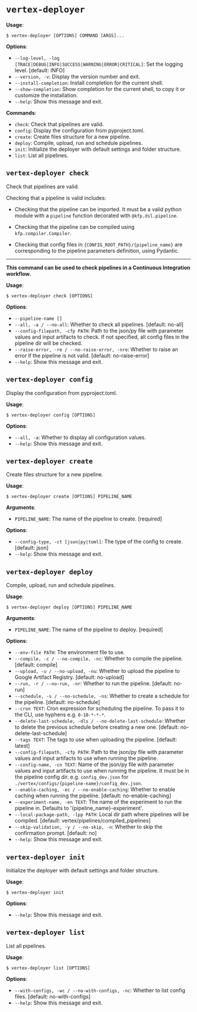 # `vertex-deployer`

**Usage**:

```console
$ vertex-deployer [OPTIONS] COMMAND [ARGS]...
```

**Options**:

* `--log-level, -log [TRACE|DEBUG|INFO|SUCCESS|WARNING|ERROR|CRITICAL]`: Set the logging level. [default: INFO]
* `--version, -v`: Display the version number and exit.
* `--install-completion`: Install completion for the current shell.
* `--show-completion`: Show completion for the current shell, to copy it or customize the installation.
* `--help`: Show this message and exit.

**Commands**:

* `check`: Check that pipelines are valid.
* `config`: Display the configuration from pyproject.toml.
* `create`: Create files structure for a new pipeline.
* `deploy`: Compile, upload, run and schedule pipelines.
* `init`: Initialize the deployer with default settings and folder structure.
* `list`: List all pipelines.

## `vertex-deployer check`

Check that pipelines are valid.

Checking that a pipeline is valid includes:

* Checking that the pipeline can be imported. It must be a valid python module with a
`pipeline` function decorated with `@kfp.dsl.pipeline`.

* Checking that the pipeline can be compiled using `kfp.compiler.Compiler`.

* Checking that config files in `{CONFIG_ROOT_PATH}/{pipeline_name}` are corresponding to the
pipeline parameters definition, using Pydantic.

---

**This command can be used to check pipelines in a Continuous Integration workflow.**

**Usage**:

```console
$ vertex-deployer check [OPTIONS]
```

**Options**:

* `--pipeline-name []`
* `--all, -a / --no-all`: Whether to check all pipelines. [default: no-all]
* `--config-filepath, -cfp PATH`: Path to the json/py file with parameter values and input artifacts to check. If not specified, all config files in the pipeline dir will be checked.
* `--raise-error, -re / --no-raise-error, -nre`: Whether to raise an error if the pipeline is not valid. [default: no-raise-error]
* `--help`: Show this message and exit.

## `vertex-deployer config`

Display the configuration from pyproject.toml.

**Usage**:

```console
$ vertex-deployer config [OPTIONS]
```

**Options**:

* `--all, -a`: Whether to display all configuration values.
* `--help`: Show this message and exit.

## `vertex-deployer create`

Create files structure for a new pipeline.

**Usage**:

```console
$ vertex-deployer create [OPTIONS] PIPELINE_NAME
```

**Arguments**:

* `PIPELINE_NAME`: The name of the pipeline to create. [required]

**Options**:

* `--config-type, -ct [json|py|toml]`: The type of the config to create. [default: json]
* `--help`: Show this message and exit.

## `vertex-deployer deploy`

Compile, upload, run and schedule pipelines.

**Usage**:

```console
$ vertex-deployer deploy [OPTIONS] PIPELINE_NAME
```

**Arguments**:

* `PIPELINE_NAME`: The name of the pipeline to deploy. [required]

**Options**:

* `--env-file PATH`: The environment file to use.
* `--compile, -c / --no-compile, -nc`: Whether to compile the pipeline. [default: compile]
* `--upload, -u / --no-upload, -nu`: Whether to upload the pipeline to Google Artifact Registry. [default: no-upload]
* `--run, -r / --no-run, -nr`: Whether to run the pipeline. [default: no-run]
* `--schedule, -s / --no-schedule, -ns`: Whether to create a schedule for the pipeline. [default: no-schedule]
* `--cron TEXT`: Cron expression for scheduling the pipeline. To pass it to the CLI, use hyphens e.g. `0-10-*-*-*`.
* `--delete-last-schedule, -dls / --no-delete-last-schedule`: Whether to delete the previous schedule before creating a new one. [default: no-delete-last-schedule]
* `--tags TEXT`: The tags to use when uploading the pipeline. [default: latest]
* `--config-filepath, -cfp PATH`: Path to the json/py file with parameter values and input artifacts to use when running the pipeline.
* `--config-name, -cn TEXT`: Name of the json/py file with parameter values and input artifacts to use when running the pipeline. It must be in the pipeline config dir. e.g. `config_dev.json` for `./vertex/configs/{pipeline-name}/config_dev.json`.
* `--enable-caching, -ec / --no-enable-caching`: Whether to enable caching when running the pipeline. [default: no-enable-caching]
* `--experiment-name, -en TEXT`: The name of the experiment to run the pipeline in. Defaults to '{pipeline_name}-experiment'.
* `--local-package-path, -lpp PATH`: Local dir path where pipelines will be compiled. [default: vertex/pipelines/compiled_pipelines]
* `--skip-validation, -y / --no-skip, -n`: Whether to skip the confirmation prompt. [default: no]
* `--help`: Show this message and exit.

## `vertex-deployer init`

Initialize the deployer with default settings and folder structure.

**Usage**:

```console
$ vertex-deployer init
```

**Options**:

* `--help`: Show this message and exit.

## `vertex-deployer list`

List all pipelines.

**Usage**:

```console
$ vertex-deployer list [OPTIONS]
```

**Options**:

* `--with-configs, -wc / --no-with-configs, -nc`: Whether to list config files. [default: no-with-configs]
* `--help`: Show this message and exit.
